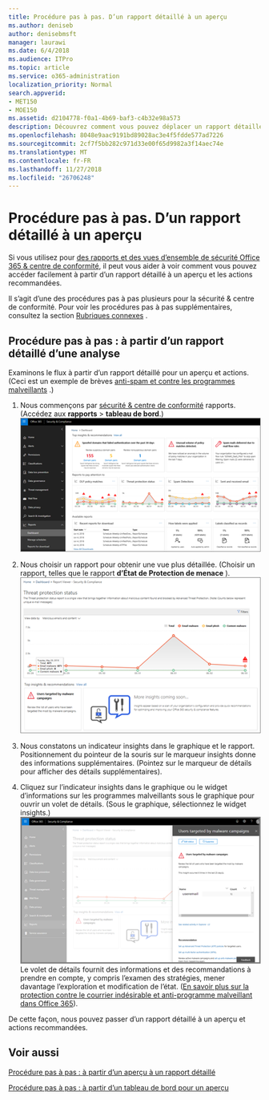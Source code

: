 ```yaml
---
title: Procédure pas à pas. D’un rapport détaillé à un aperçu
ms.author: deniseb
author: denisebmsft
manager: laurawi
ms.date: 6/4/2018
ms.audience: ITPro
ms.topic: article
ms.service: o365-administration
localization_priority: Normal
search.appverid:
- MET150
- MOE150
ms.assetid: d2104778-f0a1-4b69-baf3-c4b32e98a573
description: Découvrez comment vous pouvez déplacer un rapport détaillé pour un aperçu des actions recommandées dans la sécurité &amp; centre de conformité.
ms.openlocfilehash: 8048e9aac9191bd89028ac3e4f5fdde577ad7226
ms.sourcegitcommit: 2cf7f5bb282c971d33e00f65d9982a3f14aec74e
ms.translationtype: MT
ms.contentlocale: fr-FR
ms.lasthandoff: 11/27/2018
ms.locfileid: "26706248"
---
```

# <a name="walkthrough---from-a-detailed-report-to-an-insight"></a>Procédure pas à pas. D’un rapport détaillé à un aperçu

Si vous utilisez pour [des rapports et des vues d’ensemble de sécurité Office 365 &amp; centre de conformité](reports-and-insights-in-security-and-compliance.md), il peut vous aider à voir comment vous pouvez accéder facilement à partir d’un rapport détaillé à un aperçu et les actions recommandées. 
  
Il s’agit d’une des procédures pas à pas plusieurs pour la sécurité &amp; centre de conformité. Pour voir les procédures pas à pas supplémentaires, consultez la section [Rubriques connexes](#related-topics) . 
  
## <a name="walkthrough-from-a-detailed-report-to-an-insight"></a>Procédure pas à pas : à partir d’un rapport détaillé d’une analyse

Examinons le flux à partir d’un rapport détaillé pour un aperçu et actions. (Ceci est un exemple de brèves [anti-spam et contre les programmes malveillants](anti-spam-and-anti-malware-protection.md) .) 
  
1. Nous commençons par [sécurité &amp; centre de conformité](https://security.microsoft.com) rapports. (Accédez aux **rapports** \> **tableau de bord**.)<br/>![Dans la sécurité &amp; centre de conformité, accédez aux rapports \> tableau de bord](media/68f3bb7c-b4f7-4cca-904b-478643a93c94.png)
  
2. Nous choisir un rapport pour obtenir une vue plus détaillée. (Choisir un rapport, telles que le rapport **d’État de Protection de menace** ).<br/>![Rapport d’état de Protection de menace affichant les détails](media/f47d7dbd-816a-47ba-b8db-53919fbed192.png)
  
3. Nous constatons un indicateur insights dans le graphique et le rapport. Positionnement du pointeur de la souris sur le marqueur insights donne des informations supplémentaires. (Pointez sur le marqueur de détails pour afficher des détails supplémentaires).
    
4. Cliquez sur l’indicateur insights dans le graphique ou le widget d’informations sur les programmes malveillants sous le graphique pour ouvrir un volet de détails. (Sous le graphique, sélectionnez le widget insights.)<br/>![Détails d’informations sur les programmes malveillants](media/2c8bccc5-ca4e-4bb9-ad4c-55fcee0535b7.png)<br/>Le volet de détails fournit des informations et des recommandations à prendre en compte, y compris l’examen des stratégies, mener davantage l’exploration et modification de l’état. ([En savoir plus sur la protection contre le courrier indésirable et anti-programme malveillant dans Office 365](anti-spam-and-anti-malware-protection.md)).
    
De cette façon, nous pouvez passer d’un rapport détaillé à un aperçu et actions recommandées. 
  
## <a name="related-topics"></a>Voir aussi

[Procédure pas à pas : à partir d’un aperçu à un rapport détaillé](from-an-insight-to-a-detailed-report.md)
  
[Procédure pas à pas : à partir d’un tableau de bord pour un aperçu](from-a-dashboard-to-an-insight.md)
  

